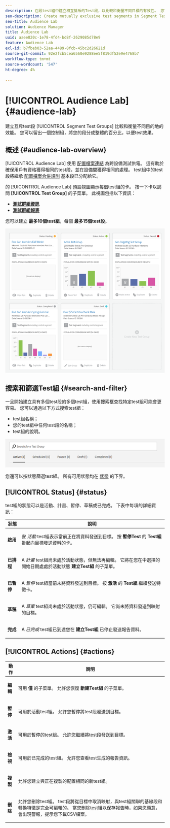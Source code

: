```yaml
---
description: 在段test組中建立相互排斥的Test段，以比較和衡量不同目標的有效性。 您可以留出一個控制組，將您的段分成整體的百分比，以便test效果。
seo-description: Create mutually exclusive test segments in Segment Test Groups to compare and measure effectiveness of different destinations. You can set aside a control group and divide your segment into percentages of a whole, in order to test efficacy.
seo-title: Audience Lab
solution: Audience Manager
title: Audience Lab
uuid: aaee820c-1e78-4fd4-bd8f-2629085d78e9
feature: Audience Lab
exl-id: b7fbeb03-52aa-4489-8fcb-45bc2d26621d
source-git-commit: 92e2fcb5cea6560e9288ee5f819df52e9e4768b7
workflow-type: tm+mt
source-wordcount: '547'
ht-degree: 4%

---
```


# [!UICONTROL Audience Lab] {#audience-lab}

建立互斥test段 [!UICONTROL Segment Test Groups] 比較和衡量不同目的地的效能。 您可以留出一個控制組，將您的段分成整體的百分比，以便test效果。

## 概述 {#audience-lab-overview}

[!UICONTROL Audience Lab] 使用 [配置檔案連結](../../features/profile-merge-rules/merge-rules-overview.md) 為跨設備測試供電。 這有助於確保用戶有資格獲得相同的test段，並在設備間獲得相同的處理。 test組中的test段將繼承 [配置檔案合併規則](../../features/profile-merge-rules/merge-rules-dashboard.md) 基本段已分配給它。

的 [!UICONTROL Audience Lab] 預設視圖顯示每個test組的卡。 按一下卡以訪問 **[!UICONTROL Test Group]** 的子菜單。 此視圖包括以下資訊：

* **[測試群組資訊](../../features/audience-lab/audience-lab-information-view.md)**
* **[測試群組報表](../../features/audience-lab/audience-lab-reporting-view.md)**

您可以建立 **最多10個test組**，每個 **最多15個test段**。

![](assets/test-groups-view.PNG)

## 搜索和篩選Test組 {#search-and-filter}

一旦開始建立具有多個test段的多個test組，使用搜索框查找特定test組可能會更容易。 您可以通過以下方式搜索test組：

* test組名稱；
* 您的test組中任何test段的名稱；
* test組的說明。

![](assets/search_and_filter_audience_lab.png)

您還可以按狀態篩選test組。 所有可用狀態均在 [狀態](../../features/audience-lab/audience-lab.md#status) 的下界。

## [!UICONTROL Status] {#status}

test組的狀態可以是活動、計畫、暫停、草稿或已完成。 下表中每項的詳細資訊：

<table id="table_7A0388BA02E045AC971C06A22DAC2C63"> 
 <thead> 
  <tr> 
   <th colname="col1" class="entry"> 狀態 </th> 
   <th colname="col2" class="entry"> 說明 </th> 
  </tr> 
 </thead>
 <tbody> 
  <tr> 
   <td colname="col1"> <p> <b><span class="uicontrol"> 啟用 </span></b> </p> </td> 
   <td colname="col2"> <p>安 <i>活動</i> test組表示當前正在將資料發送到目標。 按 <b><span class="uicontrol"> 暫停Test </span></b> 的 <b><span class="uicontrol"> Test組 </span></b> 掛起向目標發送資料的卡。 </p> </td> 
  </tr> 
  <tr> 
   <td colname="col1"> <p> <b><span class="uicontrol"> 已排程 </span></b> </p> </td> 
   <td colname="col2"> <p>A <i>計畫</i> test組尚未處於活動狀態，但無法再編輯。 它將在您在中選擇的開始日期處處於活動狀態 <b>建立Test組</b> 的子菜單。 </p> </td> 
  </tr> 
  <tr> 
   <td colname="col1"> <p> <b><span class="uicontrol"> 已暫停 </span></b> </p> </td> 
   <td colname="col2"> <p>A <i>暫停</i> test組當前未將資料發送到目標。 按 <b><span class="uicontrol"> 激活 </span></b> 的 <b><span class="uicontrol"> Test組 </span></b> 繼續發送特徵卡。 </p> </td> 
  </tr> 
  <tr> 
   <td colname="col1"> <p> <b><span class="uicontrol"> 草稿 </span></b> </p> </td> 
   <td colname="col2"> <p>A <i>草案</i> test組尚未處於活動狀態，仍可編輯。 它尚未將資料發送到映射的目標。 </p> </td> 
  </tr> 
  <tr> 
   <td colname="col1"> <p> <b><span class="uicontrol"> 完成 </span></b> </p> </td> 
   <td colname="col2"> <p>A <i>已完成</i> test組已到達您在 <b><span class="uicontrol"> 建立Test組 </span></b> 已停止發送報告資料。 </p> </td>
  </tr>
 </tbody>
</table>

## [!UICONTROL Actions] {#actions}

<table id="table_481A411E2D2F4FE891595D00E775CF60"> 
 <thead> 
  <tr> 
   <th colname="col1" class="entry"> 動作 </th> 
   <th colname="col2" class="entry"> 說明 </th>
  </tr>
 </thead>
 <tbody> 
  <tr> 
   <td colname="col1"> <p> <b><span class="uicontrol"> 編輯 </span></b> </p> </td>
   <td colname="col2"> <p>可用 <b>僅</b> 的子菜單。 允許您恢復 <b><span class="uicontrol"> 新建Test組 </span></b> 的子菜單。 </p> </td>
  </tr>
  <tr> 
   <td colname="col1"> <p> <b><span class="uicontrol"> 暫停 </span></b> </p> </td>
   <td colname="col2"> <p>可用於活動test組。 允許您暫停將test段發送到目標。 </p> </td>
  </tr>
  <tr> 
   <td colname="col1"> <p> <b><span class="uicontrol"> 激活 </span></b> </p> </td>
   <td colname="col2"> <p>可用於暫停的test組。 允許您繼續將test段發送到目標。 </p> </td>
  </tr>
  <tr> 
   <td colname="col1"> <p> <b><span class="uicontrol"> 檢視 </span></b> </p> </td>
   <td colname="col2"> <p>可用於已完成的test組。 允許您查看test生成的報告資訊。 </p> </td>
  </tr>
  <tr> 
   <td colname="col1"> <p> <b><span class="uicontrol"> 複製 </span></b> </p> </td>
   <td colname="col2"> <p>允許您建立與正在複製的配置相同的新test組。 </p> </td>
  </tr>
  <tr> 
   <td colname="col1"> <p> <b><span class="uicontrol"> 刪除 </span></b> </p> </td>
   <td colname="col2"> <p>允許您刪除test組。 test段將從目標中取消映射，與test組關聯的基線段和轉換特徵是完全可編輯的。 當您刪除test組以保存報告時，如果您願意，會出現警報，提示您下載CSV檔案。 </p> </td>
  </tr>
 </tbody>
</table>
